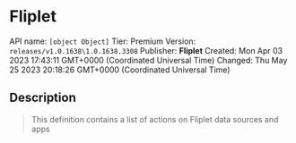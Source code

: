 # Fliplet
API name: `[object Object]`
Tier: Premium
Version: `releases/v1.0.1638\1.0.1638.3308`
Publisher: **Fliplet**
Created: Mon Apr 03 2023 17:43:11 GMT+0000 (Coordinated Universal Time)
Changed: Thu May 25 2023 20:18:26 GMT+0000 (Coordinated Universal Time)

## Description
> This definition contains a list of actions on Fliplet data sources and apps
